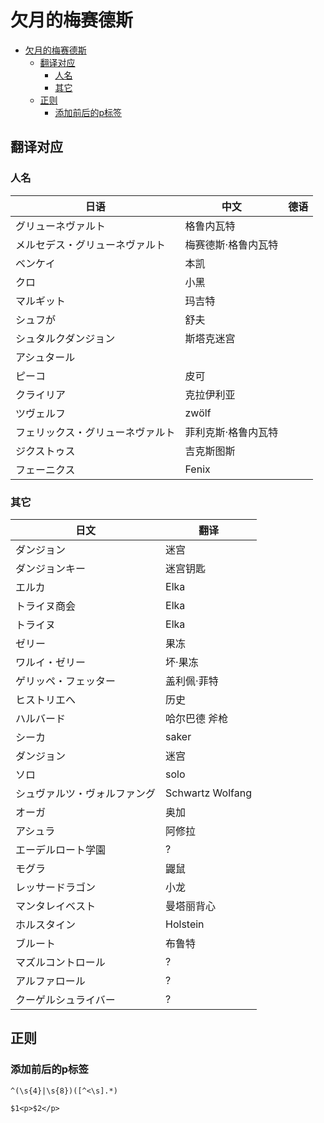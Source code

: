 # 欠月的梅赛德斯

<!-- @import "[TOC]" {cmd="toc" depthFrom=1 depthTo=6 orderedList=false} -->

<!-- code_chunk_output -->

- [欠月的梅赛德斯](#欠月的梅赛德斯)
  - [翻译对应](#翻译对应)
    - [人名](#人名)
    - [其它](#其它)
  - [正则](#正则)
    - [添加前后的p标签](#添加前后的p标签)

<!-- /code_chunk_output -->

## 翻译对应

### 人名

|  日语 | 中文 | 德语
|---|---| --- |
|グリューネヴァルト|格鲁内瓦特|
|メルセデス・グリューネヴァルト|梅赛德斯·格鲁内瓦特|
|ベンケイ|本凯|
|クロ|小黑|
|マルギット|玛吉特|
|シュフが|舒夫|
|シュタルクダンジョン|斯塔克迷宫|
|アシュタール||
|ピーコ|皮可|
|クライリア|克拉伊利亚|
|ツヴェルフ|zwölf|
|フェリックス・グリューネヴァルト|菲利克斯·格鲁内瓦特|
|ジクストゥス|吉克斯图斯|
|フェーニクス|Fenix|

### 其它

| 日文 | 翻译 |
|---|---|
|ダンジョン|迷宫|
|ダンジョンキー|迷宫钥匙|
|エルカ|Elka|
|トライヌ商会|Elka|
|トライヌ|Elka|
|ゼリー|果冻|
|ワルイ・ゼリー|坏·果冻|
|ゲリッペ・フェッター|盖利佩·菲特|
|ヒストリエへ|历史|
|ハルバード|哈尔巴德 斧枪|
|シーカ|saker|
|ダンジョン|迷宫|
|ソロ|solo|
|シュヴァルツ・ヴォルファング|Schwartz Wolfang|
|オーガ|奥加|
|アシュラ|阿修拉|
|エーデルロート学園|?|
|モグラ|鼹鼠|
|レッサードラゴン|小龙|
|マンタレイベスト|曼塔丽背心|
|ホルスタイン|Holstein|
|ブルート|布鲁特|
|マズルコントロール|?|
|アルファロール|?|
|クーゲルシュライバー|?|

## 正则

### 添加前后的p标签

```re
^(\s{4}|\s{8})([^<\s].*)

$1<p>$2</p>
```
